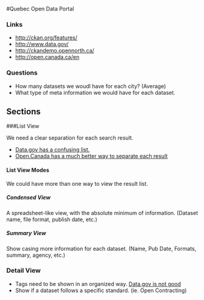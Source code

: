 #Quebec Open Data Portal

### Links
- http://ckan.org/features/
- http://www.data.gov/
- http://ckandemo.opennorth.ca/
- http://open.canada.ca/en

### Questions
- How many datasets we woudl have for each city? (Average)
- What type of meta information we would have for each dataset.


## Sections

###List View

We need a clear separation for each search result.

- [Data.gov has a confusing list.](http://catalog.data.gov/dataset?q=oil&sort=score+desc%2C+name+asc)
- [Open.Canada has a much better way to separate each result](http://open.canada.ca/data/en/dataset?q=oil)

#### List View Modes
We could have more than one way to view the result list. 

##### Condensed View
A spreadsheet-like view, with the absolute minimum of information. (Dataset name, file format, publish date, etc.) 

##### Summary View
Show casing more information for each dataset. (Name, Pub Date, Formats, summary, agency, etc.)


### Detail View
- Tags need to be shown in an organized way. [Data.gov is not good](http://catalog.data.gov/dataset/usgs-oil-and-gas-assessment-database)
- Show if a dataset follows a specific standard. (ie. Open Contracting)

